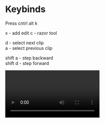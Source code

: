 # Keybinds

Press cntrl alt k

x - add edit
c - razor tool

d - select next clip  
a - select previous clip

shift a  - step backward  
shift d  - step forward

<video controls>
    <source src="./assets/keybinds.mp4" type="video/mp4">
    Your browser does not support the video tag.
</video> 